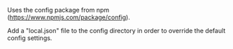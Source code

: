 Uses the config package from npm (https://www.npmjs.com/package/config).

Add a "local.json" file to the config directory in order to override the default config settings.